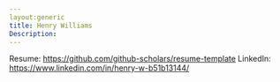 ```yaml
---
layout:generic
title: Henry Williams
Description:
---
```


Resume: https://github.com/github-scholars/resume-template
LinkedIn: https://www.linkedin.com/in/henry-w-b51b13144/
